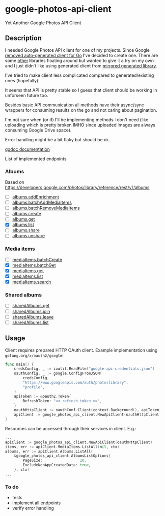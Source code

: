 # google-photos-api-client
Yet Another Google Photos API Client

## Description
I needed Google Photos API client for one of my projects. Since Google [removed auto-generated client for Go](https://code-review.googlesource.com/c/google-api-go-client/+/39951) I've decided to create one. 
There are some [other](https://github.com/nmrshll/google-photos-api-client-go) libraries floating around but wanted to give it a try on my own and I just didn't like using generated client from [mirrored generated library](https://github.com/gphotosuploader/googlemirror).

I've tried to make client less complicated compared to generated/existing ones (hopefully).

It seems that API is pretty stable so I guess that client should be working in unforseen future too.

Besides basic API communication all methods have their async/sync wrappers for consuming results on the go and not caring about pagination. 
 
I'm not sure when (or if) I'll be implementing methods I don't need (like uploading which is pretty broken IMHO since uploaded images are always consuming Google Drive space).

Error handling might be a bit flaky but should be ok.

[godoc documentation](https://godoc.org/github.com/duffpl/google-photos-api-client)

List of implemented endpoints

### Albums
Based on https://developers.google.com/photos/library/reference/rest/v1/albums
* [ ] [albums.addEnrichment](https://developers.google.com/photos/library/reference/rest/v1/albums/addEnrichment)
* [ ] [albums.batchAddMediaItems](https://developers.google.com/photos/library/reference/rest/v1/albums/batchAddMediaItems)
* [ ] [albums.batchRemoveMediaItems](https://developers.google.com/photos/library/reference/rest/v1/albums/batchRemoveMediaItems)
* [ ] [albums.create](https://developers.google.com/photos/library/reference/rest/v1/albums/create)
* [ ] [albums.get](https://developers.google.com/photos/library/reference/rest/v1/albums/get)
* [x] [albums.list](https://developers.google.com/photos/library/reference/rest/v1/albums/list)
* [ ] [albums.share](https://developers.google.com/photos/library/reference/rest/v1/albums/share)
* [ ] [albums.unshare](https://developers.google.com/photos/library/reference/rest/v1/albums/unshare)
### Media items
* [ ] [mediaItems.batchCreate](https://developers.google.com/photos/library/reference/rest/v1/mediaItems/batchCreate)
* [x] [mediaItems.batchGet](https://developers.google.com/photos/library/reference/rest/v1/mediaItems/batchGet)
* [x] [mediaItems.get](https://developers.google.com/photos/library/reference/rest/v1/mediaItems/get)
* [x] [mediaItems.list](https://developers.google.com/photos/library/reference/rest/v1/mediaItems/list)
* [x] [mediaItems.search](https://developers.google.com/photos/library/reference/rest/v1/mediaItems/search)
### Shared albums
* [ ] [sharedAlbums.get](https://developers.google.com/photos/library/reference/rest/v1/sharedAlbums/get)
* [ ] [sharedAlbums.join](https://developers.google.com/photos/library/reference/rest/v1/sharedAlbums/join)
* [ ] [sharedAlbums.leave](https://developers.google.com/photos/library/reference/rest/v1/sharedAlbums/leave)
* [ ] [sharedAlbums.list](https://developers.google.com/photos/library/reference/rest/v1/sharedAlbums/list)

## Usage

Client requires prepared HTTP OAuth client.
Example implementation using `golang.org/x/oauth2/google`:
```go
func main() {
    credsConfig, _ := ioutil.ReadFile("google-api-credentials.json")
    oauthConfig, _ := google.ConfigFromJSON(
        credsConfig,
        "https://www.googleapis.com/auth/photoslibrary",
        "profile",
    )
    apiToken := &oauth2.Token{
        RefreshToken: "<< refresh token >>",
    }
    oauthHttpClient := oauthConf.Client(context.Background(), apiToken)
    apiClient := google_photos_api_client.NewApiClient(oauthHttpClient)
}
```
Resources can be accessed through their services in client. E.g.:
```go
...
apiClient := google_photos_api_client.NewApiClient(oauthHttpClient)
items, err := apiClient.MediaItems.ListAll(nil, ctx)
albums, err := apiClient.Albums.ListAll(
    &google_photos_api_client.AlbumsListOptions{
        PageSize:                 20,
        ExcludeNonAppCreatedData: true,
    }, ctx)
...
```

### To do
- tests
- implement all endpoints
- verify error handling